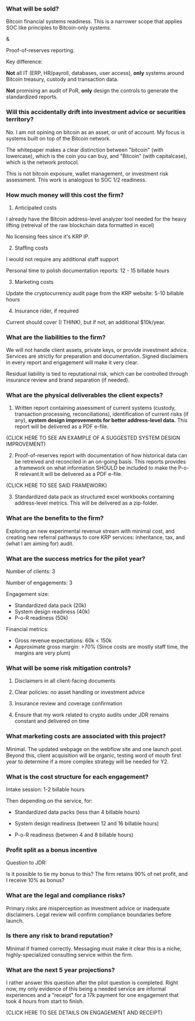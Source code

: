 ### What will be sold?

Bitcoin financial systems readiness. This is a narrower scope that applies SOC like principles to Bitcoin-only systems.

&

Proof-of-reserves reporting.


Key difference:

**Not** all IT (ERP, HR/payroll, databases, user access), **only** systems around Bitcoin treasury, custody and transaction data.

**Not** promising an audit of PoR, **only** design the controls to generate the standardized reports.


### Will this accidentally drift into investment advice or securities territory?

No. I am not opining on bitcoin as an asset, or unit of account. My focus is systems built on top of the Bitcoin network.

The whitepaper makes a clear distinction between "bitcoin" (with lowercase), which is the coin you can buy, and "Bitcoin" (with capitalcase), which is the network protocol.

This is not bitcoin exposure, wallet management, or investment risk assessment. This work is analogous to SOC 1/2 readiness.


### How much money will this cost the firm?

1. Anticipated costs

I already have the Bitcoin address-level analyzer tool needed for the heavy lifting (retreival of the raw blockchain data formatted in excel)

No licensing fees since it's KRP IP.

2. Staffing costs

I would not require any additional staff support

Personal time to polish documentation reports: 12 - 15 billable hours

3. Marketing costs

Update the cryptocurrency audit page from the KRP website: 5-10 billable hours

4. Insurance rider, if required

Current should cover (I THINK), but if not, an additional $10k/year.

### What are the liabilities to the firm?

We will not handle client assets, private keys, or provide investment advice. Services are strictly for preparation and documentation. Signed disclaimers in every report and engagement will make it very clear.

Residual liability is tied to reputational risk, which can be controlled through insurance review and brand separation (if needed).

### What are the physical deliverables the client expects?

1. Written report containing assessment of current systems (custody, transaction processing, reconciliations), identification of current risks (if any), **system design improvements for better address-level data.** This report will be delivered as a PDF e-file.

(CLICK HERE TO SEE AN EXAMPLE OF A SUGGESTED SYSTEM DESIGN IMPROVEMENT)

2. Proof-of-reserves report with documentation of how historical data can be retreived and reconciled in an on-going basis. This reports provides a framework on what information SHOULD be included to make the P-o-R relevant.It will be delivered as a PDF e-file.

(CLICK HERE TO SEE SAID FRAMEWORK)

3. Standardized data pack as structured excel workbooks containing address-level metrics. This will be delivered as a zip-folder.

### What are the benefits to the firm?

Exploring an new experimental revenue stream with minimal cost, and creating new referral pathways to core KRP services: inheritance, tax, and (what I am aiming for) audit.

### What are the success metrics for the pilot year?

Number of clients: 3

Number of engagements: 3

Engagement size:

- Standardized data pack (20k)
- System design readiness (40k)
- P-o-R readiness (50k)

Financial metrics:

- Gross revenue expectations: 60k < 150k
- Approximate gross margin: >70% (Since costs are mostly staff time, the margins are very plum)

### What will be some risk mitigation controls?

1. Disclaimers in all client-facing documents

2. Clear policies: no asset handling or investment advice

3. Insurance review and coverage confirmation

4. Ensure that my work related to crypto audits under JDR remains constant and delivered on time

### What marketing costs are associated with this project?

Minimal. The updated webpage on the webflow site and one launch post. Beyond this, client acquisition will be organic, testing word of mouth first year to determine if a more complex strategy will be needed for Y2.

### What is the cost structure for each engagement?

Intake session: 1-2 billable hours

Then depending on the service, for:

- Standardized data packs (less than 4 billable hours)

- System design readiness (between 12 and 16 billable hours)

- P-o-R readiness (between 4 and 8 billable hours)

### Profit split as a bonus incentive

Question to JDR:

Is it possible to tie my bonus to this? The firm retains 90% of net profit, and I receive 10% as bonus?

### What are the legal and compliance risks?

Primary risks are misperception as investment advice or inadequate disclaimers. Legal review will confirm compliance boundaries before launch.

### Is there any risk to brand reputation?

Minimal if framed correctly. Messaging must make it clear this is a niche, highly-specialized consulting service within the firm.

### What are the next 5 year projections?

I rather answer this question after the pilot question is completed. Right now, my only evidence of this being a needed service are informal experiences and a "receipt" for a 17k payment for one engagement that took 4 hours from start to finish.

(CLICK HERE TO SEE DETAILS ON ENGAGEMENT AND RECEIPT)
